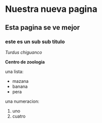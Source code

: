 # Nuestra nueva pagina
## Esta pagina se ve mejor
### este es un sub sub titulo

*Turdus chiguanco*

**Centro de zoologia**

una lista:
- mazana
- banana
- pera

una numeracion:
1. uno
2. cuatro

